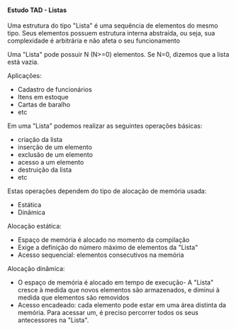 #### Estudo TAD - Listas

Uma estrutura do tipo "Lista" é uma sequência de elementos do mesmo tipo. Seus elementos possuem estrutura interna abstraída, ou seja, sua complexidade é arbitrária e não afeta o seu funcionamento

Uma "Lista" pode possuir N (N>=0) elementos. Se N=0, dizemos que a lista está vazia.

Aplicações:

- Cadastro de funcionários
- Itens em estoque
- Cartas de baralho
- etc

Em uma "Lista" podemos realizar as seguintes operações básicas:

- criação da lista
- inserção de um elemento
- exclusão de um elemento
- acesso a um elemento
- destruição da lista
- etc 

Estas operações dependem do tipo de alocação de memória usada:

- Estática
- Dinâmica

Alocação estática:

- Espaço de memória é alocado no momento da compilação
- Exige a definição do número máximo de elementos da "Lista"
- Acesso sequencial: elementos consecutivos na memória

Alocação dinâmica:

- O espaço de memória é alocado em tempo de execução- A "Lista" cresce à medida que novos elementos são armazenados, e diminui à medida que elementos são removidos
- Acesso encadeado: cada elemento pode estar em uma área distinta da memória. Para acessar um, é preciso percorrer todos os seus antecessores na "Lista".
